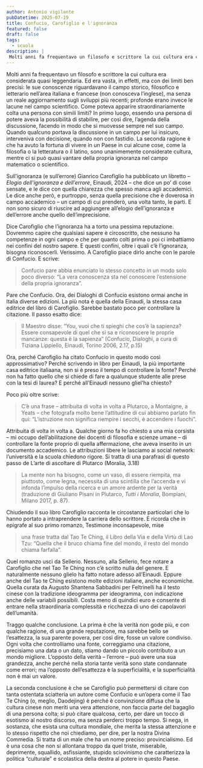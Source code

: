 ```yaml
---
author: Antonio vigilante
pubDatetime: 2025-07-19
title: Confucio, Carofiglio e l'ignoranza
featured: false
draft: false
tags:
  - scuola
description: |
 Molti anni fa frequentavo un filosofo e scrittore la cui cultura era considerata quasi leggendaria. Ed era vasta, in effetti, ma con dei limiti ben precisi: le sue conoscenze riguardavano il campo storico, filosofico e letterario nell’area italiana e francese (non conosceva l’inglese), ma senza un reale aggiornamento sugli sviluppi più recenti; profonde erano invece le lacune nel campo scientifico. Come poteva apparire straordinariamente colta una persona con simili limiti? In primo luogo, essendo una persona di potere aveva la possibilità di stabilire, per così dire, l’agenda della discussione, facendo in modo che si muovesse sempre nel suo campo. Quando qualcuno portava la discussione in un campo per lui insicuro, interveniva con decisione, quando non con fastidio. La seconda ragione è che ha avuto la fortuna di vivere in un Paese in cui alcune cose, come la filosofia o la letteratura o il latino, sono unanimemente considerate cultura, mentre ci si può quasi vantare della propria ignoranza nel campo matematico o scientifico...
---
```


	

Molti anni fa frequentavo un filosofo e scrittore la cui cultura era considerata quasi leggendaria. Ed era vasta, in effetti, ma con dei limiti ben precisi: le sue conoscenze riguardavano il campo storico, filosofico e letterario nell’area italiana e francese (non conosceva l’inglese), ma senza un reale aggiornamento sugli sviluppi più recenti; profonde erano invece le lacune nel campo scientifico. Come poteva apparire straordinariamente colta una persona con simili limiti? In primo luogo, essendo una persona di potere aveva la possibilità di stabilire, per così dire, l’agenda della discussione, facendo in modo che si muovesse sempre nel suo campo. Quando qualcuno portava la discussione in un campo per lui insicuro, interveniva con decisione, quando non con fastidio. La seconda ragione è che ha avuto la fortuna di vivere in un Paese in cui alcune cose, come la filosofia o la letteratura o il latino, sono unanimemente considerate cultura, mentre ci si può quasi vantare della propria ignoranza nel campo matematico o scientifico.

Sull’ignoranza (e sull’errore) Gianrico Carofiglio ha pubblicato un libretto – *Elogio dell’ignoranza e dell’errore*, Einaudi, 2024 – che dice un po’ di cose sensate, e le dice con quella chiarezza che spesso manca agli accademici. Le dice anche però, e purtroppo, senza quella precisione che è doverosa in campo accademico – un campo di cui prenderò, una volta tanto, le parti. E non sono sicuro di riuscire ad aggiungere all’elogio dell’ignoranza e dell’errore anche quello dell’imprecisione.

Dice Carofiglio che l’ignoranza ha a torto una pessima reputazione. Dovremmo capire che qualsiasi sapere è circoscritto, che nessuno ha competenze in ogni campo e che per quanto colti prima o poi ci imbattiamo nei confini del nostro sapere. E questi confini, oltre i quali c’è l’ignoranza, bisogna riconoscerli. Verissimo. A Carofiglio piace dirlo anche con le parole di Confucio. E scrive:

> Confucio pare abbia enunciato lo stesso concetto in un modo solo poco diverso: “La vera conoscenza sta nel conoscere l’estensione della propria ignoranza”.

Pare che Confucio. Ora, dei Dialoghi di Confucio esistono ormai anche in Italia diverse edizioni. La più nota è quella della Einaudi, la stessa casa editrice del libro di Carofiglio. Sarebbe bastato poco per controllare la citazione. Il passo esatto dice:

> Il Maestro disse: “You, vuoi che ti spieghi che cos’è la sapienza? Essere consapevole di quel che si sa e riconoscere le proprie mancanze: questa è la sapienza” (Confucio, Dialoghi, a cura di Tiziana Lippiello, Einaudi, Torino 2006, 2.17, p.15)

Ora, perché Carofiglio ha citato Confucio in questo modo così approssimativo? Perché scrivendo in libro per Einaudi, la più importante casa editrice italiaana, non si è preso il tempo di controllare la fonte? Perché non ha fatto quello che si chiede di fare a qualunque studente alle prese con la tesi di laurea? E perché all’Einaudi nessuno gliel’ha chiesto?

Poco più oltre scrive:

> C’è una frase – attribuita di volta in volta a Plutarco, a Montaigne, a Yeats – che fotografa molto bene l’attitudine di cui abbiamo parlato fin qui: “L’istruzione non significa riempire i secchi, è accendere i fuochi”.

Attribuita di volta in volta a. Qualche giorno fa ho chiesto a una mia corsista – mi occupo dell’abilitazione dei docenti di filosofia e scienze umane – di controllare la fonte proprio di quella affermazione, che aveva inserito in un documento accademico. Le attribuzioni libere le lasciamo ai social network: l’università e la scuola chiedono rigore. Si tratta di una parafrasi di questo passo de L’arte di ascoltare di Plutarco (Moralia, 3.18)

> La mente non ha bisogno, come un vaso, di essere riempita, ma piuttosto, come legna, necessita di una scintilla che l’accenda e vi infonda l’impulso della ricerca e un amore ardente per la verità (traduzione di Giuliano Pisani in Plutarco, *Tutti i Moralia*, Bompiani, Milano 2017, p. 87).

Chiudendo il suo libro Carofiglio racconta le circostanze particolari che lo hanno portato a intraprendere la carriera dello scrittore. E ricorda che in epigrafe al suo primo romanzo, Testimone inconsapevole, mise

> una frase tratta dal Tao Te Ching, il Libro della Via e della Virtù di Lao Tzu: “Quella che il bruco chiama fine del mondo, il resto del mondo chiama farfalla”.

Quel romanzo uscì da Sellerio. Nessuno, alla Sellerio, fece notare a Carofiglio che nel Tao Te Ching non c’è scritto nulla del genere. E naturalmente nessuno glielo ha fatto notare adesso all’Einaudi. Eppure anche del Tao te Ching esistono molte edizioni italiane, anche economiche. Quella curata da Augusto Shantena Sabbadini per Feltrinelli ha il testo cinese con la tradizione ideogramma per ideogramma, con indicazione anche delle variabili possibili. Costa meno di quindici euro e consente di entrare nella straordinaria complessità e ricchezza di uno dei capolavori dell’umanità.

Traggo qualche conclusione. La prima è che la verità non gode più, e con qualche ragione, di una grande reputazione, ma sarebbe bello se l’esattezza, la sua parente povera, per così dire, fosse un valore condiviso. Ogni volta che controlliamo una fonte, correggiamo una citazione, precisiamo una data o un dato, stiamo dando un piccolo contributo a un mondo migliore. L’opposto della verità – l’errore – può avere una sua grandezza, anche perché nella storia tante verità sono state condannate come errori; ma l’opposto dell’esattezza è la superficialità, e la superficialità non è mai un valore.

La seconda conclusione è che se Carofiglio può permettersi di citare con tanta ostentata sciatteria un autore come Confucio e un’opera come il Tao Te Ching (o, meglio, Daodejing) è perché è convinzione diffusa che la cultura cinese non meriti una vera attenzione, non faccia parte del bagaglio di una persona colta; si può citare qualcosa, certo, per dare un tocco di esotismo al nostro discorso, ma senza perderci troppo tempo. Si nega, in sostanza, che esista una cultura mondiale, che merita la stessa attenzione e lo stesso rispetto che noi chiediamo, per dire, per la nostra Divina Commedia. Si tratta di un male che ha un nome preciso: provincialismo. Ed è una cosa che non si allontana troppo da quel triste, miserabile, deprimente, squallido, asfissiante, stupido sciovinismo che caratterizza la politica “culturale” e scolastica della destra al potere in questo Paese.
